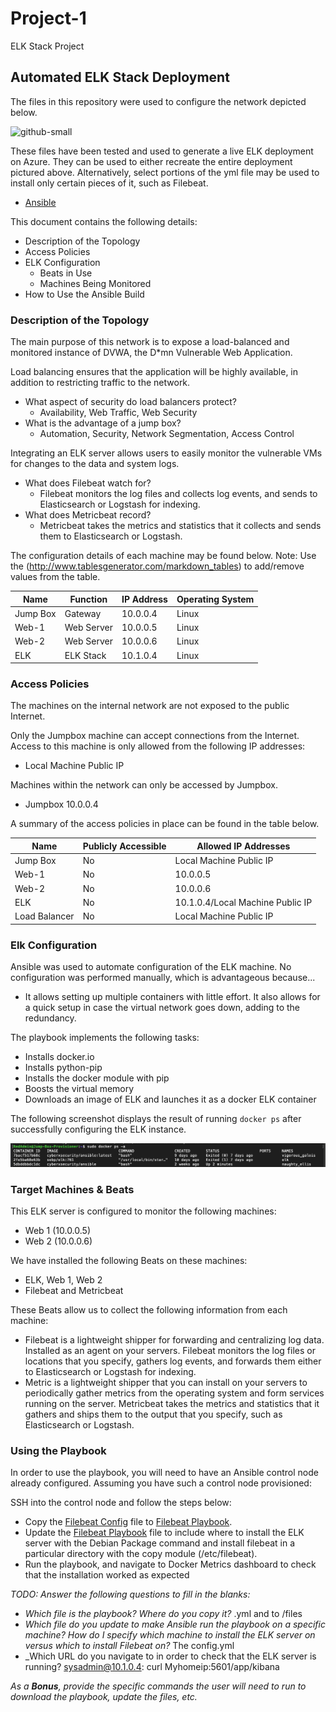 # Project-1
ELK Stack Project
## Automated ELK Stack Deployment

The files in this repository were used to configure the network depicted below.

![github-small](https://github.com/fpanes/Project-13/blob/main/Diagrams/FrancisPanes_CloudSecurity.png) 

These files have been tested and used to generate a live ELK deployment on Azure. They can be used to either recreate the entire deployment pictured above. Alternatively, select portions of the yml file may be used to install only certain pieces of it, such as Filebeat.

  - [Ansible](https://github.com/fpanes/Project-1/tree/main/Ansible)

This document contains the following details:
- Description of the Topology
- Access Policies
- ELK Configuration
  - Beats in Use
  - Machines Being Monitored
- How to Use the Ansible Build


### Description of the Topology

The main purpose of this network is to expose a load-balanced and monitored instance of DVWA, the D*mn Vulnerable Web Application.

Load balancing ensures that the application will be highly available, in addition to restricting traffic to the network.
- What aspect of security do load balancers protect? 
  - Availability, Web Traffic, Web Security 
- What is the advantage of a jump box? 
  - Automation, Security, Network Segmentation, Access Control


Integrating an ELK server allows users to easily monitor the vulnerable VMs for changes to the data and system logs.
- What does Filebeat watch for? 
  - Filebeat monitors the log files and collects log events, and sends to Elasticsearch or Logstash for indexing.
- What does Metricbeat record? 
  - Metricbeat takes the metrics and statistics that it collects and sends them to Elasticsearch or Logstash.

The configuration details of each machine may be found below.
Note: Use the (http://www.tablesgenerator.com/markdown_tables) to add/remove values from the table.

| Name     | Function   | IP Address | Operating System |
|----------|------------|------------|------------------|
| Jump Box | Gateway    | 10.0.0.4   | Linux            |
| Web-1    | Web Server | 10.0.0.5   | Linux            |
| Web-2    | Web Server | 10.0.0.6   | Linux            |
| ELK      | ELK Stack  | 10.1.0.4   | Linux            |

### Access Policies

The machines on the internal network are not exposed to the public Internet. 

Only the Jumpbox machine can accept connections from the Internet. Access to this machine is only allowed from the following IP addresses:
- Local Machine Public IP

Machines within the network can only be accessed by Jumpbox.
- Jumpbox 10.0.0.4

A summary of the access policies in place can be found in the table below.

| Name          | Publicly Accessible | Allowed IP Addresses              |
|---------------|---------------------|-----------------------------------|
| Jump Box      | No                  | Local Machine Public IP           |
| Web-1         | No                  | 10.0.0.5                          |
| Web-2         | No                  | 10.0.0.6                          |
| ELK           | No                  | 10.1.0.4/Local Machine Public IP  |
| Load Balancer | No                  | Local Machine Public IP           |

### Elk Configuration

Ansible was used to automate configuration of the ELK machine. No configuration was performed manually, which is advantageous because...
- It allows setting up multiple containers with little effort. It also allows for a quick setup in case the virtual network goes down, adding to the redundancy.

The playbook implements the following tasks:
- Installs docker.io
- Installs python-pip
- Installs the docker module with pip
- Boosts the virtual memory
- Downloads an image of ELK and launches it as a docker ELK container 

The following screenshot displays the result of running `docker ps` after successfully configuring the ELK instance.

![github-small](https://github.com/fpanes/Project-1/blob/main/Images/Docker_PS_Output.png)

### Target Machines & Beats
This ELK server is configured to monitor the following machines:
- Web 1 (10.0.0.5)
- Web 2 (10.0.0.6)

We have installed the following Beats on these machines:
- ELK, Web 1, Web 2 
- Filebeat and Metricbeat

These Beats allow us to collect the following information from each machine:
- Filebeat is a lightweight shipper for forwarding and centralizing log data. Installed as an agent on your servers. Filebeat monitors the log files or locations that you specify, gathers log events, and forwards them either to Elasticsearch or Logstash for indexing.
- Metric is a lightweight shipper that you can install on your servers to periodically gather metrics from the operating system and form services running on the server. Metricbeat takes the metrics and statistics that it gathers and ships them to the output that you specify, such as Elasticsearch or Logstash.

### Using the Playbook
In order to use the playbook, you will need to have an Ansible control node already configured. Assuming you have such a control node provisioned: 

SSH into the control node and follow the steps below:
- Copy the [Filebeat Config](https://github.com/fpanes/Project-1/blob/main/Ansible/filebeat-config.yml) file to [Filebeat Playbook](https://github.com/fpanes/Project-1/blob/main/Ansible/filebeat-playbook.yml).
- Update the [Filebeat Playbook](https://github.com/fpanes/Project-1/blob/main/Ansible/filebeat-playbook.yml) file to include where to install the ELK server with the Debian Package command and install filebeat in a particular directory with the copy module (/etc/filebeat).
- Run the playbook, and navigate to Docker Metrics dashboard to check that the installation worked as expected

_TODO: Answer the following questions to fill in the blanks:_
- _Which file is the playbook? Where do you copy it?_ .yml and to /files
- _Which file do you update to make Ansible run the playbook on a specific machine? How do I specify which machine to install the ELK server on versus which to install Filebeat on?_ The config.yml 
- _Which URL do you navigate to in order to check that the ELK server is running?
sysadmin@10.1.0.4: curl Myhomeip:5601/app/kibana

_As a **Bonus**, provide the specific commands the user will need to run to download the playbook, update the files, etc._
